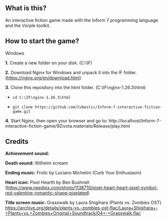 ## What is this?

An interactive fiction game made with the Inform 7 programming language and the Vorple toolkit.

## How to start the game?

Windows

**1.** Create a new folder on your disk. (C:\IF)

**2.** Download Nginx for Windows and unpack it into the IF folder. (https://nginx.org/en/download.html)

**3.** Clone this repository into the html folder. (C:\IF\nginx-1.26.3\html)

* `cd C:\IF\nginx-1.26.3\html`

* `git clone https://github.com/Cubestic/Inform-7-interactive-fiction-game.git`

**4.** Start Nginx, then open your browser and go to:
http://localhost/Inform-7-interactive-fiction-game/9Zivota.materials/Release/play.html

## Credits

**Achievement sound:**

**Death sound:** Wilhelm scream

**Ending music:** Frolic by Luciano Michelini (Curb Your Enthusiasm)

**Heart icon:** Pixel Hearth by Ben Bushnell (https://www.needpix.com/photo/1138710/pixel-heart-heart-pixel-symbol-red-valentine-romantic-shape-pixelated)

**Title screen music:** Grasswalk by Laura Shigihara (Plants vs. Zombies OST)  https://archive.org/details/plants-vs.-zombies-ost-flac/Laura+Shigihara+-+Plants+vs.+Zombies+Original+Soundtrack/04+-+Grasswalk.flac
